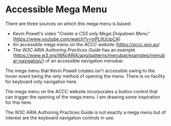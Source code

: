 # Accessible Mega Menu
There are three sources on which this mega menu is based:
* Kevin Powell's video *"Create a CSS only Mega Dropdown Menu"* (https://www.youtube.com/watch?v=mPLIIUcjpCA)
* An accessible mega menu on the *ACCC website* (https://accc.gov.au) 
* The *W3C ARIA Authoring Practices Guide* has an example (https://www.w3.org/WAI/ARIA/apg/patterns/menubar/examples/menubar-navigation/) of an accessible navigation menubar. 

The mega menu that Kevin Powell creates isn't accessible owing to the hover event being the only method of opening the menu. There is no facility for keyboard only navigation here.

The mega menu on the ACCC website incorporates a button control that can trigger the opening of the mega menu. I am drawing some inspiration for this here.

The W3C ARIA Authoring Practices Guide is not exactly a mega menu but of interest are the keyboard navigation controls in use. 
